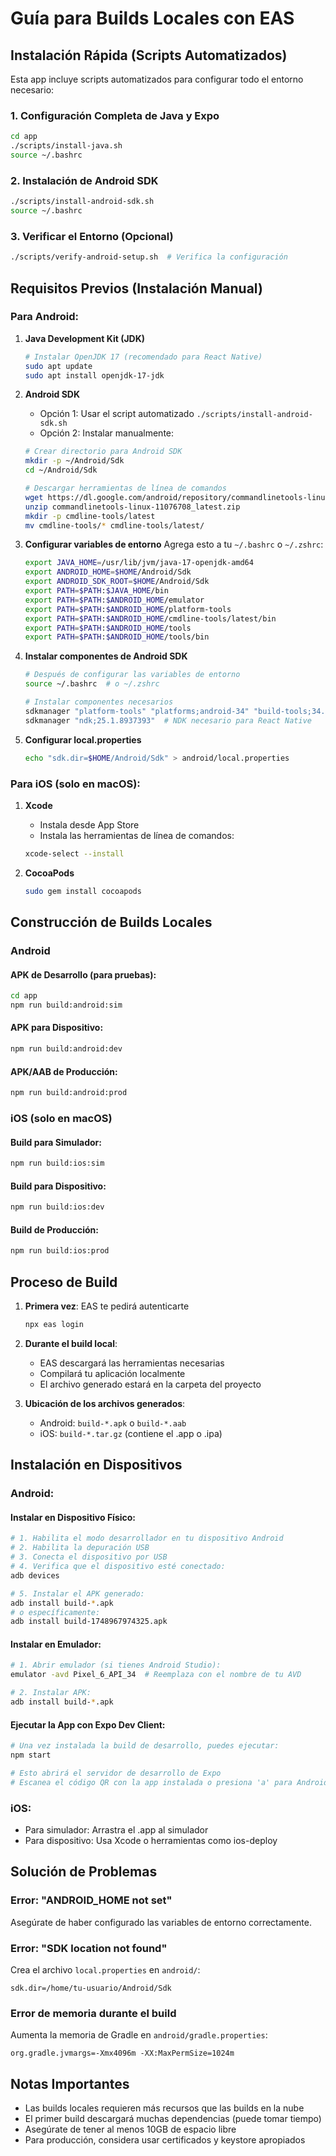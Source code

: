 # Guía para Builds Locales con EAS

## Instalación Rápida (Scripts Automatizados)

Esta app incluye scripts automatizados para configurar todo el entorno necesario:

### 1. **Configuración Completa de Java y Expo**
```bash
cd app
./scripts/install-java.sh
source ~/.bashrc
```

### 2. **Instalación de Android SDK**
```bash
./scripts/install-android-sdk.sh
source ~/.bashrc
```

### 3. **Verificar el Entorno (Opcional)**
```bash
./scripts/verify-android-setup.sh  # Verifica la configuración
```

## Requisitos Previos (Instalación Manual)

### Para Android:

1. **Java Development Kit (JDK)**
   ```bash
   # Instalar OpenJDK 17 (recomendado para React Native)
   sudo apt update
   sudo apt install openjdk-17-jdk
   ```

2. **Android SDK**
   - Opción 1: Usar el script automatizado `./scripts/install-android-sdk.sh`
   - Opción 2: Instalar manualmente:
   ```bash
   # Crear directorio para Android SDK
   mkdir -p ~/Android/Sdk
   cd ~/Android/Sdk
   
   # Descargar herramientas de línea de comandos
   wget https://dl.google.com/android/repository/commandlinetools-linux-11076708_latest.zip
   unzip commandlinetools-linux-11076708_latest.zip
   mkdir -p cmdline-tools/latest
   mv cmdline-tools/* cmdline-tools/latest/
   ```

3. **Configurar variables de entorno**
   Agrega esto a tu `~/.bashrc` o `~/.zshrc`:
   ```bash
   export JAVA_HOME=/usr/lib/jvm/java-17-openjdk-amd64
   export ANDROID_HOME=$HOME/Android/Sdk
   export ANDROID_SDK_ROOT=$HOME/Android/Sdk
   export PATH=$PATH:$JAVA_HOME/bin
   export PATH=$PATH:$ANDROID_HOME/emulator
   export PATH=$PATH:$ANDROID_HOME/platform-tools
   export PATH=$PATH:$ANDROID_HOME/cmdline-tools/latest/bin
   export PATH=$PATH:$ANDROID_HOME/tools
   export PATH=$PATH:$ANDROID_HOME/tools/bin
   ```

4. **Instalar componentes de Android SDK**
   ```bash
   # Después de configurar las variables de entorno
   source ~/.bashrc  # o ~/.zshrc
   
   # Instalar componentes necesarios
   sdkmanager "platform-tools" "platforms;android-34" "build-tools;34.0.0"
   sdkmanager "ndk;25.1.8937393"  # NDK necesario para React Native
   ```

5. **Configurar local.properties**
   ```bash
   echo "sdk.dir=$HOME/Android/Sdk" > android/local.properties
   ```

### Para iOS (solo en macOS):

1. **Xcode**
   - Instala desde App Store
   - Instala las herramientas de línea de comandos:
   ```bash
   xcode-select --install
   ```

2. **CocoaPods**
   ```bash
   sudo gem install cocoapods
   ```

## Construcción de Builds Locales

### Android

#### APK de Desarrollo (para pruebas):
```bash
cd app
npm run build:android:sim
```

#### APK para Dispositivo:
```bash
npm run build:android:dev
```

#### APK/AAB de Producción:
```bash
npm run build:android:prod
```

### iOS (solo en macOS)

#### Build para Simulador:
```bash
npm run build:ios:sim
```

#### Build para Dispositivo:
```bash
npm run build:ios:dev
```

#### Build de Producción:
```bash
npm run build:ios:prod
```

## Proceso de Build

1. **Primera vez**: EAS te pedirá autenticarte
   ```bash
   npx eas login
   ```

2. **Durante el build local**:
   - EAS descargará las herramientas necesarias
   - Compilará tu aplicación localmente
   - El archivo generado estará en la carpeta del proyecto

3. **Ubicación de los archivos generados**:
   - Android: `build-*.apk` o `build-*.aab`
   - iOS: `build-*.tar.gz` (contiene el .app o .ipa)

## Instalación en Dispositivos

### Android:

#### Instalar en Dispositivo Físico:
```bash
# 1. Habilita el modo desarrollador en tu dispositivo Android
# 2. Habilita la depuración USB
# 3. Conecta el dispositivo por USB
# 4. Verifica que el dispositivo esté conectado:
adb devices

# 5. Instalar el APK generado:
adb install build-*.apk
# o específicamente:
adb install build-1748967974325.apk
```

#### Instalar en Emulador:
```bash
# 1. Abrir emulador (si tienes Android Studio):
emulator -avd Pixel_6_API_34  # Reemplaza con el nombre de tu AVD

# 2. Instalar APK:
adb install build-*.apk
```

#### Ejecutar la App con Expo Dev Client:
```bash
# Una vez instalada la build de desarrollo, puedes ejecutar:
npm start

# Esto abrirá el servidor de desarrollo de Expo
# Escanea el código QR con la app instalada o presiona 'a' para Android
```

### iOS:
- Para simulador: Arrastra el .app al simulador
- Para dispositivo: Usa Xcode o herramientas como ios-deploy

## Solución de Problemas

### Error: "ANDROID_HOME not set"
Asegúrate de haber configurado las variables de entorno correctamente.

### Error: "SDK location not found"
Crea el archivo `local.properties` en `android/`:
```
sdk.dir=/home/tu-usuario/Android/Sdk
```

### Error de memoria durante el build
Aumenta la memoria de Gradle en `android/gradle.properties`:
```
org.gradle.jvmargs=-Xmx4096m -XX:MaxPermSize=1024m
```

## Notas Importantes

- Las builds locales requieren más recursos que las builds en la nube
- El primer build descargará muchas dependencias (puede tomar tiempo)
- Asegúrate de tener al menos 10GB de espacio libre
- Para producción, considera usar certificados y keystore apropiados